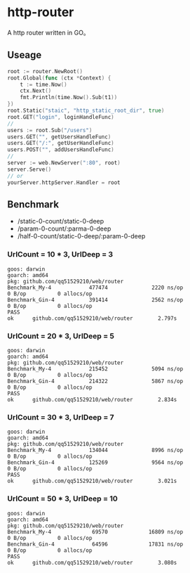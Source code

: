 # http-router

A http router written in GO。

## Useage

```go
root := router.NewRoot()
root.Global(func (ctx *Context) {
    t := time.Now()
    ctx.Next()
    fmt.Println(time.Now().Sub(t1))
})
root.Static("staic", "http_static_root_dir", true)
root.GET("login", loginHandleFunc)
// 
users := root.Sub("/users")
users.GET("", getUsersHandleFunc)
users.GET("/:", getUserHandleFunc)
users.POST("", addUsersHandleFunc)
// 
server := web.NewServer(":80", root)
server.Serve()
// or 
yourServer.httpServer.Handler = root
```

## Benchmark

- /static-0-count/static-0-deep
- /param-0-count/:parma-0-deep
- /half-0-count/static-0-deep/:param-0-deep

### UrlCount = 10 * 3, UrlDeep = 3

```golang
goos: darwin
goarch: amd64
pkg: github.com/qq51529210/web/router
Benchmark_My-4            477474              2220 ns/op               0 B/op          0 allocs/op
Benchmark_Gin-4           391414              2562 ns/op               0 B/op          0 allocs/op
PASS
ok      github.com/qq51529210/web/router        2.797s
```

### UrlCount = 20 * 3, UrlDeep = 5

```golang
goos: darwin
goarch: amd64
pkg: github.com/qq51529210/web/router
Benchmark_My-4            215452              5094 ns/op               0 B/op          0 allocs/op
Benchmark_Gin-4           214322              5867 ns/op               0 B/op          0 allocs/op
PASS
ok      github.com/qq51529210/web/router        2.834s
```

### UrlCount = 30 * 3, UrlDeep = 7

```golang
goos: darwin
goarch: amd64
pkg: github.com/qq51529210/web/router
Benchmark_My-4            134044              8996 ns/op               0 B/op          0 allocs/op
Benchmark_Gin-4           125269              9564 ns/op               0 B/op          0 allocs/op
PASS
ok      github.com/qq51529210/web/router        3.021s
```

### UrlCount = 50 * 3, UrlDeep = 10

```golang
goos: darwin
goarch: amd64
pkg: github.com/qq51529210/web/router
Benchmark_My-4             69570             16809 ns/op               0 B/op          0 allocs/op
Benchmark_Gin-4            64596             17831 ns/op               0 B/op          0 allocs/op
PASS
ok      github.com/qq51529210/web/router        3.080s
```
